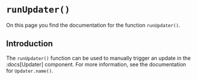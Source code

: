 # `runUpdater()`
On this page you find the documentation for the function `runUpdater()`.


## Introduction
The `runUpdater()` function can be used to manually trigger an update in the :docs[Updater] component. For more information, see the documentation for `Updater.name()`.